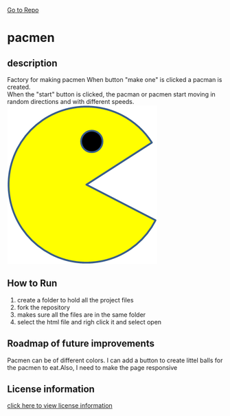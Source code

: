 <a href ="https://github.com/Shushu2023/Factory-for-PacMen.git">Go to Repo</a>
# pacmen
## description
Factory for making pacmen
When button "make one" is clicked a  pacman is created.  
When the "start" button is clicked, the pacman or pacmen start moving in random directions 
and with different speeds. 
<img src="PacMan1.png">

## How to Run 
 1. create a folder to hold all the project files
 2. fork the repository
 3. makes sure all the files are in the same  folder
 4. select the html file and righ click it and select open
    
 ## Roadmap of future improvements
  Pacmen can be of different colors. I can add a button to create littel balls for the  pacmen to eat.Also, I need  to make the page responsive 
 
 ## License information
 <a href="https://github.com/Shushu2023/Real_Time_Bus_Tracking/edit/main/LICENSE">click here to view license information</a>
 


